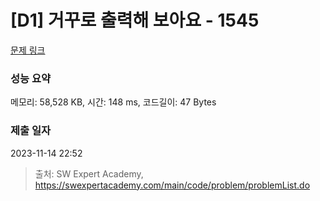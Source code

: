 # [D1] 거꾸로 출력해 보아요 - 1545 

[문제 링크](https://swexpertacademy.com/main/code/problem/problemDetail.do?contestProbId=AV2gbY0qAAQBBAS0) 

### 성능 요약

메모리: 58,528 KB, 시간: 148 ms, 코드길이: 47 Bytes

### 제출 일자

2023-11-14 22:52



> 출처: SW Expert Academy, https://swexpertacademy.com/main/code/problem/problemList.do